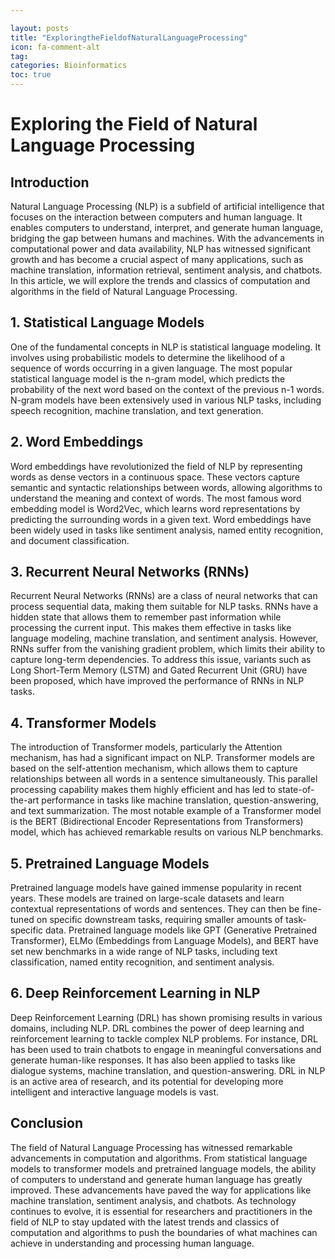 ```yaml
---

layout: posts
title: "ExploringtheFieldofNaturalLanguageProcessing"
icon: fa-comment-alt
tag:      
categories: Bioinformatics
toc: true
---
```




# Exploring the Field of Natural Language Processing

## Introduction

Natural Language Processing (NLP) is a subfield of artificial intelligence that focuses on the interaction between computers and human language. It enables computers to understand, interpret, and generate human language, bridging the gap between humans and machines. With the advancements in computational power and data availability, NLP has witnessed significant growth and has become a crucial aspect of many applications, such as machine translation, information retrieval, sentiment analysis, and chatbots. In this article, we will explore the trends and classics of computation and algorithms in the field of Natural Language Processing.

## 1. Statistical Language Models

One of the fundamental concepts in NLP is statistical language modeling. It involves using probabilistic models to determine the likelihood of a sequence of words occurring in a given language. The most popular statistical language model is the n-gram model, which predicts the probability of the next word based on the context of the previous n-1 words. N-gram models have been extensively used in various NLP tasks, including speech recognition, machine translation, and text generation.

## 2. Word Embeddings

Word embeddings have revolutionized the field of NLP by representing words as dense vectors in a continuous space. These vectors capture semantic and syntactic relationships between words, allowing algorithms to understand the meaning and context of words. The most famous word embedding model is Word2Vec, which learns word representations by predicting the surrounding words in a given text. Word embeddings have been widely used in tasks like sentiment analysis, named entity recognition, and document classification.

## 3. Recurrent Neural Networks (RNNs)

Recurrent Neural Networks (RNNs) are a class of neural networks that can process sequential data, making them suitable for NLP tasks. RNNs have a hidden state that allows them to remember past information while processing the current input. This makes them effective in tasks like language modeling, machine translation, and sentiment analysis. However, RNNs suffer from the vanishing gradient problem, which limits their ability to capture long-term dependencies. To address this issue, variants such as Long Short-Term Memory (LSTM) and Gated Recurrent Unit (GRU) have been proposed, which have improved the performance of RNNs in NLP tasks.

## 4. Transformer Models

The introduction of Transformer models, particularly the Attention mechanism, has had a significant impact on NLP. Transformer models are based on the self-attention mechanism, which allows them to capture relationships between all words in a sentence simultaneously. This parallel processing capability makes them highly efficient and has led to state-of-the-art performance in tasks like machine translation, question-answering, and text summarization. The most notable example of a Transformer model is the BERT (Bidirectional Encoder Representations from Transformers) model, which has achieved remarkable results on various NLP benchmarks.

## 5. Pretrained Language Models

Pretrained language models have gained immense popularity in recent years. These models are trained on large-scale datasets and learn contextual representations of words and sentences. They can then be fine-tuned on specific downstream tasks, requiring smaller amounts of task-specific data. Pretrained language models like GPT (Generative Pretrained Transformer), ELMo (Embeddings from Language Models), and BERT have set new benchmarks in a wide range of NLP tasks, including text classification, named entity recognition, and sentiment analysis.

## 6. Deep Reinforcement Learning in NLP

Deep Reinforcement Learning (DRL) has shown promising results in various domains, including NLP. DRL combines the power of deep learning and reinforcement learning to tackle complex NLP problems. For instance, DRL has been used to train chatbots to engage in meaningful conversations and generate human-like responses. It has also been applied to tasks like dialogue systems, machine translation, and question-answering. DRL in NLP is an active area of research, and its potential for developing more intelligent and interactive language models is vast.

## Conclusion

The field of Natural Language Processing has witnessed remarkable advancements in computation and algorithms. From statistical language models to transformer models and pretrained language models, the ability of computers to understand and generate human language has greatly improved. These advancements have paved the way for applications like machine translation, sentiment analysis, and chatbots. As technology continues to evolve, it is essential for researchers and practitioners in the field of NLP to stay updated with the latest trends and classics of computation and algorithms to push the boundaries of what machines can achieve in understanding and processing human language.